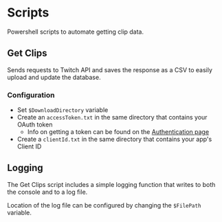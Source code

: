 # Scripts

Powershell scripts to automate getting clip data.

## Get Clips

Sends requests to Twitch API and saves the response as a CSV to easily upload and update the database.

### Configuration

- Set `$DownloadDirectory` variable
- Create an `accessToken.txt` in the same directory that contains your OAuth token
    - Info on getting a token can be found on the [Authentication page](https://dev.twitch.tv/docs/authentication/)
- Create a `clientId.txt` in the same directory that contains your app's Client ID

## Logging

The Get Clips script includes a simple logging function that writes to both the console and to a log file.

Location of the log file can be configured by changing the `$FilePath` variable.